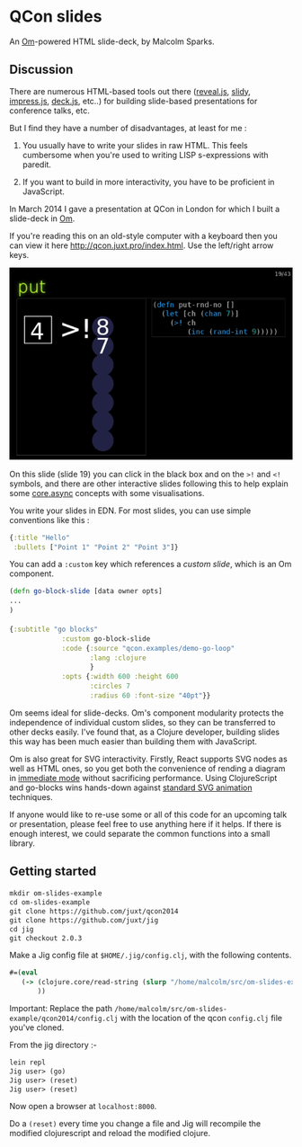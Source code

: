 # QCon slides

An [Om](https://github.com/swannodette/om)-powered HTML slide-deck, by Malcolm Sparks.

## Discussion

There are numerous HTML-based tools out there
([reveal.js](http://lab.hakim.se/reveal-js/#/),
[slidy](http://www.w3.org/Talks/Tools/Slidy2/Overview.html#%281%29),
[impress.js](http://bartaz.github.io/impress.js/#/bored),
[deck.js](http://imakewebthings.com/deck.js/), etc..) for building
slide-based presentations for conference talks, etc.

But I find they have a number of disadvantages, at least for me :

1. You usually have to write your slides in raw HTML. This feels cumbersome when you're used to writing LISP s-expressions with paredit.

2. If you want to build in more interactivity, you have to be proficient in JavaScript.

In March 2014 I gave a presentation at QCon in London for which I built
a slide-deck in [Om](https://github.com/swannodette/om).

If you're reading this on an old-style computer with a keyboard then you
can view it here http://qcon.juxt.pro/index.html. Use the left/right
arrow keys.

![slide-19](slide-19.png)

On this slide (slide 19) you can click in the black box and on the `>!`
and `<!` symbols, and there are other interactive slides following this
to help explain some [core.async](https://github.com/clojure/core.async)
concepts with some visualisations.

You write your slides in EDN. For most slides, you can use simple conventions like this :

```clojure
{:title "Hello"
 :bullets ["Point 1" "Point 2" "Point 3"]}
```

You can add a `:custom` key which references a _custom slide_, which is an Om component.

```clojure
(defn go-block-slide [data owner opts]
...
)

{:subtitle "go blocks"
             :custom go-block-slide
             :code {:source "qcon.examples/demo-go-loop"
                    :lang :clojure
                    }
             :opts {:width 600 :height 600
                    :circles 7
                    :radius 60 :font-size "40pt"}}
```

Om seems ideal for slide-decks. Om's component modularity protects the
independence of individual custom slides, so they can be transferred to
other decks easily. I've found that, as a Clojure developer, building
slides this way has been much easier than building them with JavaScript.

Om is also great for SVG interactivity. Firstly, React supports SVG
nodes as well as HTML ones, so you get both the convenience of rending a
diagram in [immediate mode](http://en.wikipedia.org/wiki/Immediate_mode)
without sacrificing performance. Using ClojureScript and go-blocks wins
hands-down against
[standard SVG animation](http://www.w3.org/TR/SVG/animate.html)
techniques.

If anyone would like to re-use some or all of this code for an upcoming
talk or presentation, please feel free to use anything here if it
helps. If there is enough interest, we could separate the common
functions into a small library.

## Getting started

```
mkdir om-slides-example
cd om-slides-example
git clone https://github.com/juxt/qcon2014
git clone https://github.com/juxt/jig
cd jig
git checkout 2.0.3
```

Make a Jig config file at `$HOME/.jig/config.clj`, with the following contents.


```clojure
#=(eval
   (-> (clojure.core/read-string (slurp "/home/malcolm/src/om-slides-example/qcon2014/config.clj"))
       ))
```

Important: Replace the path
`/home/malcolm/src/om-slides-example/qcon2014/config.clj` with the
location of the qcon `config.clj` file you've cloned.

From the jig directory :-

```
lein repl
Jig user> (go)
Jig user> (reset)
Jig user> (reset)

```

Now open a browser at `localhost:8000`.

Do a `(reset)` every time you change a file and Jig will recompile the
modified clojurescript and reload the modified clojure.
